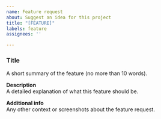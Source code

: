 ```yaml
---
name: Feature request
about: Suggest an idea for this project
title: "[FEATURE]"
labels: feature
assignees: ''

---
```


### Title  
A short summary of the feature (no more than 10 words).

**Description**  
A detailed explanation of what this feature should be.

**Additional info**  
Any other context or screenshots about the feature request.
